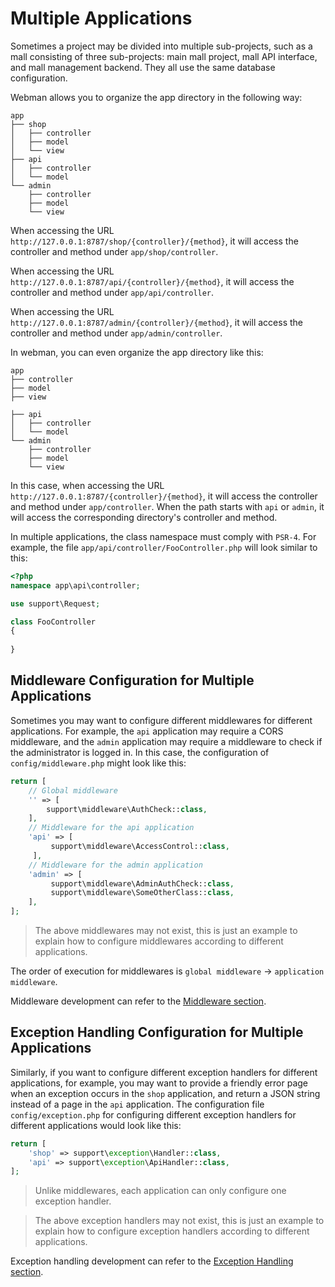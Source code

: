 # Multiple Applications
Sometimes a project may be divided into multiple sub-projects, such as a mall consisting of three sub-projects: main mall project, mall API interface, and mall management backend. They all use the same database configuration.

Webman allows you to organize the app directory in the following way:
```
app
├── shop
│   ├── controller
│   ├── model
│   └── view
├── api
│   ├── controller
│   └── model
└── admin
    ├── controller
    ├── model
    └── view
```
When accessing the URL `http://127.0.0.1:8787/shop/{controller}/{method}`, it will access the controller and method under `app/shop/controller`.

When accessing the URL `http://127.0.0.1:8787/api/{controller}/{method}`, it will access the controller and method under `app/api/controller`.

When accessing the URL `http://127.0.0.1:8787/admin/{controller}/{method}`, it will access the controller and method under `app/admin/controller`.

In webman, you can even organize the app directory like this:
```
app
├── controller
├── model
├── view

├── api
│   ├── controller
│   └── model
└── admin
    ├── controller
    ├── model
    └── view
```
In this case, when accessing the URL `http://127.0.0.1:8787/{controller}/{method}`, it will access the controller and method under `app/controller`. When the path starts with `api` or `admin`, it will access the corresponding directory's controller and method.

In multiple applications, the class namespace must comply with `PSR-4`. For example, the file `app/api/controller/FooController.php` will look similar to this:
```php
<?php
namespace app\api\controller;

use support\Request;

class FooController
{
    
}

```

## Middleware Configuration for Multiple Applications
Sometimes you may want to configure different middlewares for different applications. For example, the `api` application may require a CORS middleware, and the `admin` application may require a middleware to check if the administrator is logged in. In this case, the configuration of `config/middleware.php` might look like this:
```php
return [
    // Global middleware
    '' => [
        support\middleware\AuthCheck::class,
    ],
    // Middleware for the api application
    'api' => [
         support\middleware\AccessControl::class,
     ],
    // Middleware for the admin application
    'admin' => [
         support\middleware\AdminAuthCheck::class,
         support\middleware\SomeOtherClass::class,
    ],
];
```
> The above middlewares may not exist, this is just an example to explain how to configure middlewares according to different applications.

The order of execution for middlewares is `global middleware` -> `application middleware`.

Middleware development can refer to the [Middleware section](middleware.md).

## Exception Handling Configuration for Multiple Applications
Similarly, if you want to configure different exception handlers for different applications, for example, you may want to provide a friendly error page when an exception occurs in the `shop` application, and return a JSON string instead of a page in the `api` application. The configuration file `config/exception.php` for configuring different exception handlers for different applications would look like this:
```php
return [
    'shop' => support\exception\Handler::class,
    'api' => support\exception\ApiHandler::class,
];
```
> Unlike middlewares, each application can only configure one exception handler.

> The above exception handlers may not exist, this is just an example to explain how to configure exception handlers according to different applications.

Exception handling development can refer to the [Exception Handling section](exception.md).
